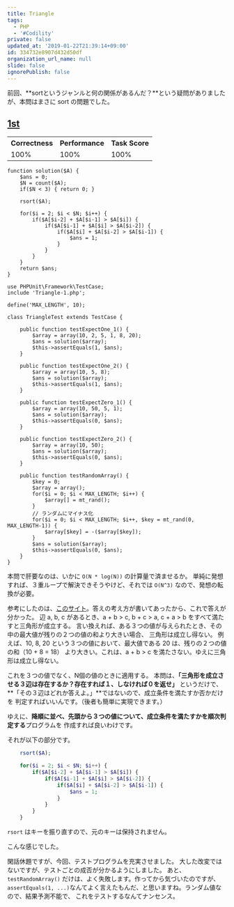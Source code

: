 ```yaml
---
title: Triangle
tags:
  - PHP
  - '#Codility'
private: false
updated_at: '2019-01-22T21:39:14+09:00'
id: 334732e8907d432d50df
organization_url_name: null
slide: false
ignorePublish: false
---
```

前回、**sortというジャンルと何の関係があるんだ？**という疑問がありましたが、本問はまさに sort 
の問題でした。

## [1st][a]

<table>
    <tr><th>Correctness</th><th>Performance</th><th>Task Score</th></tr>
    <tr>
        <td>100%</td>
        <td>100%</td>
        <td>100%</td>
    </tr>
</table>

```php:Triangle-1.php
function solution($A) {
    $ans = 0;
    $N = count($A);
    if($N < 3) { return 0; }

    rsort($A);

    for($i = 2; $i < $N; $i++) {
        if($A[$i-2] + $A[$i-1] > $A[$i]) {
            if($A[$i-1] + $A[$i] > $A[$i-2]) {
                if($A[$i] + $A[$i-2] > $A[$i-1]) {
                    $ans = 1;
                }
            }
        }
    }
    return $ans;
}
```

```php:TestTriangle-1.php
use PHPUnit\Framework\TestCase;
include 'Triangle-1.php';

define('MAX_LENGTH', 10);

class TriangleTest extends TestCase {

    public function testExpectOne_1() {
        $array = array(10, 2, 5, 1, 8, 20);
        $ans = solution($array);
        $this->assertEquals(1, $ans);
    }

    public function testExpectOne_2() {
        $array = array(10, 5, 8);
        $ans = solution($array);
        $this->assertEquals(1, $ans);
    }

    public function testExpectZero_1() {
        $array = array(10, 50, 5, 1);
        $ans = solution($array);
        $this->assertEquals(0, $ans);
    }

    public function testExpectZero_2() {
        $array = array(10, 50);
        $ans = solution($array);
        $this->assertEquals(0, $ans);
    }

    public function testRandomArray() {
        $key = 0;
        $array = array();
        for($i = 0; $i < MAX_LENGTH; $i++) {
            $array[] = mt_rand();
        }
        // ランダムにマイナス化
        for($i = 0; $i < MAX_LENGTH; $i++, $key = mt_rand(0, MAX_LENGTH-1)) {
            $array[$key] = -($array[$key]);
        }
        $ans = solution($array);
        $this->assertEquals(0, $ans);
    }
}
```

本問で肝要なのは、いかに `O(N * log(N))` の計算量で済ませるか。
単純に発想すれば、３重ループで解決できそうやけど、それでは `O(N^3)` なので、発想の転換が必要。

参考にしたのは、[このサイト][b]。答えの考え方が書いてあったから、これで答えが分かった。
辺 a, b, c があるとき、a + b > c, b + c > a, c + a > b をすべて満たすと三角形が成立する。
言い換えれば、ある３つの値が与えられたとき、その中の最大値が残りの２つの値の和より大きい場合、
三角形は成立し得ない。
例えば、10, 8, 20 という３つの値において、最大値である 20 は、残りの２つの値の和（10 + 8 = 18）
より大きい。これは、a + b > c を満たさない。ゆえに三角形は成立し得ない。

これを３つの値でなく、N個の値のときに適用する。
本問は、**「三角形を成立させる３辺は存在するか？存在すれば１、しなければ０を返せ」**
というだけで、**「その３辺はどれか答えよ。」**ではないので、成立条件を満たすか否かだけを
判定すればいいんです。（後者も簡単に実現できます。）

ゆえに、**降順に並べ、先頭から３つの値について、成立条件を満たすかを順次判定する**プログラムを
作成すれば良いわけです。

それが以下の部分です。

```php
    rsort($A);

    for($i = 2; $i < $N; $i++) {
        if($A[$i-2] + $A[$i-1] > $A[$i]) {
            if($A[$i-1] + $A[$i] > $A[$i-2]) {
                if($A[$i] + $A[$i-2] > $A[$i-1]) {
                    $ans = 1;
                }
            }
        }
    }
```

`rsort` はキーを振り直すので、元のキーは保持されません。

こんな感じでした。


閑話休題ですが、今回、テストプログラムを充実させました。
大した改変ではないですが、テストごとの成否が分かるようにしました。
あと、`testRandomArray()` だけは、よく失敗します。作ってから気づいたのですが、
`assertEquals(1, ...)`なんてよく言えたもんだ、と思いますね。ランダム値なので、結果予測不能で、
これをテストするなんてナンセンス。

<!-- 以下、参考 URL -->
[a]: https://app.codility.com/demo/results/trainingDJJ3JK-7MH/
[b]: https://qiita.com/juubee/items/c3a5bed8c1c564ce3709

